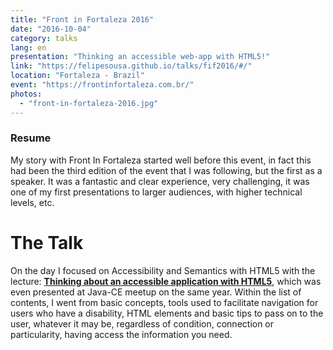 ```yaml
---
title: "Front in Fortaleza 2016"
date: "2016-10-04"
category: talks
lang: en
presentation: "Thinking an accessible web-app with HTML5!"
link: "https://felipesousa.github.io/talks/fif2016/#/"
location: "Fortaleza - Brazil"
event: "https://frontinfortaleza.com.br/"
photos:
  - "front-in-fortaleza-2016.jpg"
---
```


### Resume

My story with Front In Fortaleza started well before this event, in fact this had been the third edition of the event that I was following, but the first as a speaker. It was a fantastic and clear experience, very challenging, it was one of my first presentations to larger audiences, with higher technical levels, etc.

# The Talk

On the day I focused on Accessibility and Semantics with HTML5 with the lecture: [**Thinking about an accessible application with HTML5**](https://felipesousa.github.io/talks/fif2016/#/), which was even presented at Java-CE meetup on the same year. Within the list of contents, I went from basic concepts, tools used to facilitate navigation for users who have a disability, HTML elements and basic tips to pass on to the user, whatever it may be, regardless of condition, connection or particularity, having access the information you need.

<br />
